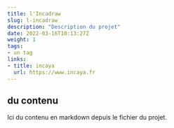 ```yaml
---
title: l'Incadraw
slug: l-incadraw
description: "Description du projet"
date: 2022-03-16T10:13:27Z
weight: 1
tags:
- un tag
links:
- title: incaya
  url: https://www.incaya.fr
---
```


## du contenu

Ici du contenu en markdown depuis le fichier du projet.
